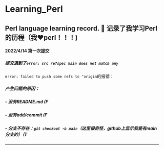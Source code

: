 # Learning_Perl
Perl language learning record.
📝 记录了我学习Perl的历程（我❤️perl！！！)
------------------------------------------------
#### 2022/4/14 第一次提交
##### 提交遇到了`error: src refspec main does not match any`
`error: failed to push some refs to "origin`的报错：
##### 产生问题的原因：
##### - 没有README.md (F
##### - 没有add/commit (F
##### - 分支不存在：`git checkout -b main`（这里很奇怪，github上显示我是有main分支的）（T
-------------------------------------------------
